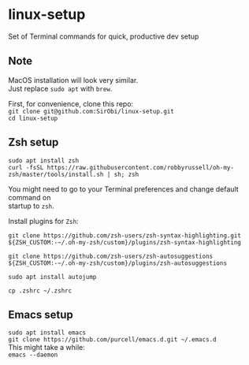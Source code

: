 # linux-setup
Set of Terminal commands for quick, productive dev setup

## Note
MacOS installation will look very similar.  
Just replace `sudo apt` with `brew`.  

First, for convenience, clone this repo:  
`git clone git@github.com:SirObi/linux-setup.git`  
`cd linux-setup`  

## Zsh setup
`sudo apt install zsh`  
`curl -fsSL https://raw.githubusercontent.com/robbyrussell/oh-my-zsh/master/tools/install.sh | sh; zsh`  

You might need to go to your Terminal preferences and change default command on  
startup to `zsh`.

Install plugins for `Zsh`:  

`git clone https://github.com/zsh-users/zsh-syntax-highlighting.git ${ZSH_CUSTOM:-~/.oh-my-zsh/custom}/plugins/zsh-syntax-highlighting`  

`git clone https://github.com/zsh-users/zsh-autosuggestions ${ZSH_CUSTOM:-~/.oh-my-zsh/custom}/plugins/zsh-autosuggestions`  

`sudo apt install autojump`  

`cp .zshrc ~/.zshrc`  

## Emacs setup
`sudo apt install emacs`  
`git clone https://github.com/purcell/emacs.d.git ~/.emacs.d`  
This might take a while:  
`emacs --daemon`  
